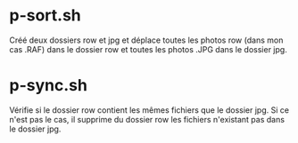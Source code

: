 # p-sort.sh

Créé deux dossiers row et jpg et déplace toutes les photos row (dans mon cas .RAF) dans le dossier row et toutes les photos .JPG dans le dossier jpg.

# p-sync.sh

Vérifie si le dossier row contient les mêmes fichiers que le dossier jpg. Si ce n'est pas le cas, il supprime du dossier row les fichiers n'existant pas dans le dossier jpg.